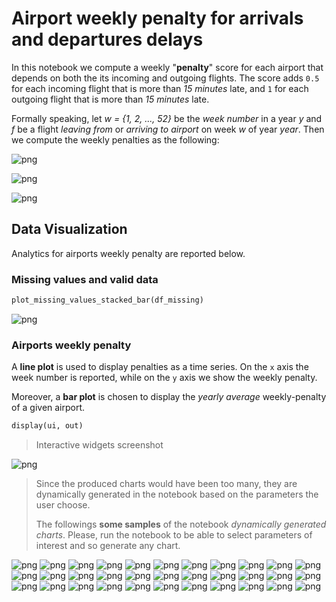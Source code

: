 
# Airport weekly penalty for arrivals and departures delays 

In this notebook we compute a weekly "**penalty**" score for each airport that depends on both the its incoming and outgoing flights. The score adds `0.5` for each incoming flight that is more than _15 minutes_ late, and `1` for
each outgoing flight that is more than _15 minutes_ late.

Formally speaking, let _w = {1, 2, ..., 52}_ be the _week number_ in a year _y_ and _f_ be a flight _leaving from_ or _arriving to airport_ on week _w_ of year _year_. Then we compute the weekly penalties as the following:

![png](images/04-weekly-airport-penalty/00_01.png)

![png](images/04-weekly-airport-penalty/00_02.png)

![png](images/04-weekly-airport-penalty/00_03.png)


## Data Visualization

Analytics for airports weekly penalty are reported below.

### Missing values and valid data


```python
plot_missing_values_stacked_bar(df_missing)
```


![png](images/04-weekly-airport-penalty/40_0.png)


### Airports weekly penalty

A **line plot** is used to display penalties as a time series. On the `x` axis the week number is reported, while on the `y` axis we show the weekly penalty.

Moreover, a **bar plot** is chosen to display the *yearly average* weekly-penalty of a given airport.


```python
display(ui, out)
```

> Interactive widgets screenshot

![png](images/04-weekly-airport-penalty/widgets_screenshot.png)

> Since the produced charts would have been too many, they are dynamically generated in the notebook based on the parameters the user choose.
>
> The followings **some samples** of the notebook _dynamically generated charts_. Please, run the notebook to be able to select parameters of interest and so generate any chart.

![png](images/04-weekly-airport-penalty/airport-ABE.png)
![png](images/04-weekly-airport-penalty/airport-AEX.png)
![png](images/04-weekly-airport-penalty/airport-ATL.png)
![png](images/04-weekly-airport-penalty/airport-BGM.png)
![png](images/04-weekly-airport-penalty/airport-BOS.png)
![png](images/04-weekly-airport-penalty/airport-BUR.png)
![png](images/04-weekly-airport-penalty/airport-CHS.png)
![png](images/04-weekly-airport-penalty/airport-CMX.png)
![png](images/04-weekly-airport-penalty/airport-DAB.png)
![png](images/04-weekly-airport-penalty/airport-DRO.png)
![png](images/04-weekly-airport-penalty/airport-ERI.png)
![png](images/04-weekly-airport-penalty/airport-FCA.png)
![png](images/04-weekly-airport-penalty/airport-GEG.png)
![png](images/04-weekly-airport-penalty/airport-GSP.png)
![png](images/04-weekly-airport-penalty/airport-HNL.png)
![png](images/04-weekly-airport-penalty/airport-IDA.png)
![png](images/04-weekly-airport-penalty/airport-ITO.png)
![png](images/04-weekly-airport-penalty/airport-LAN.png)
![png](images/04-weekly-airport-penalty/airport-LIH.png)
![png](images/04-weekly-airport-penalty/airport-MAF.png)
![png](images/04-weekly-airport-penalty/airport-MFE.png)
![png](images/04-weekly-airport-penalty/airport-MLI.png)
![png](images/04-weekly-airport-penalty/airport-MSY.png)
![png](images/04-weekly-airport-penalty/airport-OME.png)
![png](images/04-weekly-airport-penalty/airport-PFN.png)
![png](images/04-weekly-airport-penalty/airport-PMD.png)
![png](images/04-weekly-airport-penalty/airport-RAP.png)
![png](images/04-weekly-airport-penalty/airport-ROA.png)
![png](images/04-weekly-airport-penalty/airport-SBP.png)
![png](images/04-weekly-airport-penalty/airport-SJC.png)
![png](images/04-weekly-airport-penalty/airport-SPN.png)
![png](images/04-weekly-airport-penalty/airport-TEX.png)
![png](images/04-weekly-airport-penalty/airport-TWF.png)
